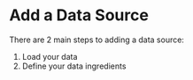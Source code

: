 # Add a Data Source

There are 2 main steps to adding a data source:

1. Load your data
2. Define your data ingredients

